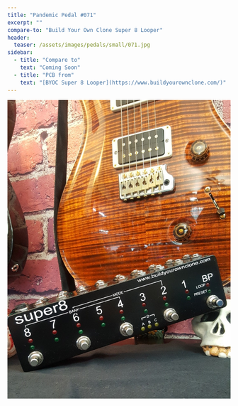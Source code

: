 ```yaml
---
title: "Pandemic Pedal #071"
excerpt: ""
compare-to: "Build Your Own Clone Super 8 Looper"
header:
  teaser: /assets/images/pedals/small/071.jpg
sidebar:
  - title: "Compare to"
    text: "Coming Soon"
  - title: "PCB from"
    text: "[BYOC Super 8 Looper](https://www.buildyourownclone.com/)"
---
```


![header](/assets/images/pedals/071.jpg)
